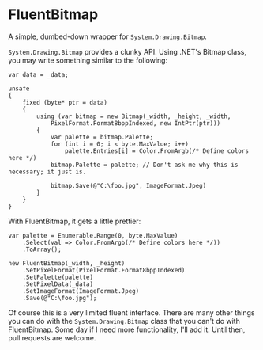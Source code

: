 FluentBitmap
============

A simple, dumbed-down wrapper for `System.Drawing.Bitmap`.

`System.Drawing.Bitmap` provides a clunky API. Using .NET's Bitmap class, you may write something similar to the following:

    var data = _data;

    unsafe
    {
        fixed (byte* ptr = data)
        {
            using (var bitmap = new Bitmap(_width, _height, _width,
                PixelFormat.Format8bppIndexed, new IntPtr(ptr)))
            {
                var palette = bitmap.Palette;
                for (int i = 0; i < byte.MaxValue; i++)
                    palette.Entries[i] = Color.FromArgb(/* Define colors here */)
                bitmap.Palette = palette; // Don't ask me why this is necessary; it just is.

                bitmap.Save(@"C:\foo.jpg", ImageFormat.Jpeg)
            }
        }
    }

With FluentBitmap, it gets a little prettier:

	var palette = Enumerable.Range(0, byte.MaxValue)
		.Select(val => Color.FromArgb(/* Define colors here */))
		.ToArray();

	new FluentBitmap(_width, _height)
		.SetPixelFormat(PixelFormat.Format8bppIndexed)
		.SetPalette(palette)
		.SetPixelData(_data)
		.SetImageFormat(ImageFormat.Jpeg)
		.Save(@"C:\foo.jpg");

Of course this is a very limited fluent interface. There are many other things you can do with the `System.Drawing.Bitmap` class that you can't do with FluentBitmap. Some day if I need more functionality, I'll add it. Until then, pull requests are welcome.